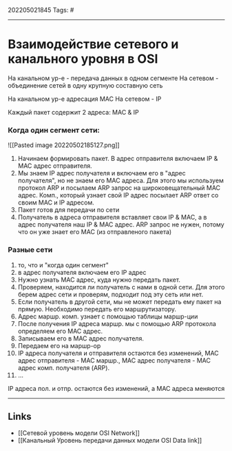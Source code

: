 202205021845
Tags: #

---

# Взаимодействие сетевого и канального уровня в OSI
На канальном ур-е - передача данных в одном сегменте
На сетевом - объединение сетей в одну крупную составную сеть

На канальном ур-е адресация MAC
На сетевом - IP

Каждый пакет содержит 2 адреса: MAC & IP

### Когда один сегмент сети:
![[Pasted image 20220502185127.png]]
1. Начинаем формировать пакет. В адрес отправителя включаем IP & MAC адрес отправителя. 
3. Мы знаем IP адрес получателя и включаем его в "адрес получателя", но не знаем его MAC адреса. Для этого мы используем протокол ARP и посылаем ARP запрос на широковещательный MAC адрес. Комп., который узнает свой IP адрес посылает ARP ответ со своим MAC и IP адресом.
4. Пакет готов для передачи по сети
5. Получатель в адреса отправителя вставляет свои IP & MAC, а в адрес получателя наш IP & MAC адрес. ARP запрос не нужен, потому что он уже знает его MAC (из отправленого пакета)

### Разные сети
1. то, что и "когда один сегмент"
2. в адрес получателя включаем его IP адрес
3. Нужно узнать MAC адрес, куда нужно передать пакет. 
4. Проверяем, находится ли получатель с нами в одной сети. Для этого берем адрес сети и проверям, подходит под эту сеть или нет. 
5. Если получатель в другой сети, мы не может передать ему пакет на прямую. Необходимо передать его маршрутизатору. 
6. Адрес маршр. комп. узнает с помощью таблицы маршр-ции
7.  После получения IP адреса маршр. мы с помощью ARP протокола определяем его MAC адрес. 
8.  Записываем его в MAC адрес получателя. 
9.  Передаем его на маршр-ор
10.  IP адреса получателя и отправителя остаются без изменений, MAC адрес отправителя - MAC маршр., MAC адрес получателя - MAC адрес комп. получателя (ARP). 
11.  ...

IP адреса пол. и отпр. остаются без изменений, а MAC адреса меняются

---
## Links
- [[Сетевой уровень модели OSI Network]]
- [[Канальный Уровень передачи данных модели OSI Data link]]